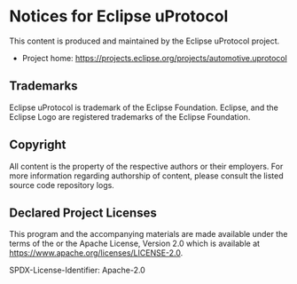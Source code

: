 # Notices for Eclipse uProtocol

This content is produced and maintained by the Eclipse uProtocol project.

* Project home: https://projects.eclipse.org/projects/automotive.uprotocol

## Trademarks

Eclipse uProtocol is trademark of the Eclipse Foundation.
Eclipse, and the Eclipse Logo are registered trademarks of the Eclipse Foundation.

## Copyright

All content is the property of the respective authors or their employers.
For more information regarding authorship of content, please consult the
listed source code repository logs.

## Declared Project Licenses

This program and the accompanying materials are made available under the
terms of the or the Apache License, Version 2.0
which is available at https://www.apache.org/licenses/LICENSE-2.0.

SPDX-License-Identifier: Apache-2.0

